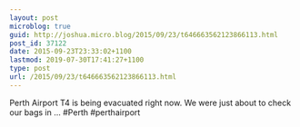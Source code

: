 ```yaml
---
layout: post
microblog: true
guid: http://joshua.micro.blog/2015/09/23/t646663562123866113.html
post_id: 37122
date: 2015-09-23T23:33:02+1100
lastmod: 2019-07-30T17:41:27+1100
type: post
url: /2015/09/23/t646663562123866113.html
---
```

Perth Airport T4 is being evacuated right now. We were just about to check our bags in ... #Perth #perthairport
